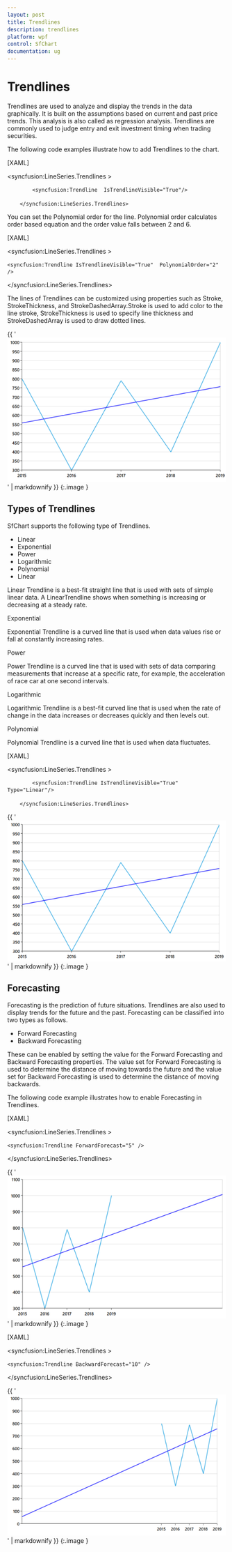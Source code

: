 ```yaml
---
layout: post
title: Trendlines
description: trendlines
platform: wpf
control: SfChart
documentation: ug
---
```


# Trendlines

Trendlines are used to analyze and display the trends in the data graphically. It is built on the assumptions based on current and past price trends. This analysis is also called as regression analysis. Trendlines are commonly used to judge entry and exit investment timing when trading securities. 

The following code examples illustrate how to add Trendlines to the chart.

[XAML]



<syncfusion:LineSeries.Trendlines >

            <syncfusion:Trendline  IsTrendlineVisible="True"/>

        </syncfusion:LineSeries.Trendlines>



You can set the Polynomial order for the line. Polynomial order calculates order based equation and the order value falls between 2 and 6.

[XAML]



<syncfusion:LineSeries.Trendlines >

    <syncfusion:Trendline IsTrendlineVisible="True"  PolynomialOrder="2" />

</syncfusion:LineSeries.Trendlines>

The lines of Trendlines can be customized using properties such as Stroke, StrokeThickness, and StrokeDashedArray.Stroke is used to add color to the line stroke, StrokeThickness is used to specify line thickness and StrokeDashedArray is used to draw dotted lines.

{{ '![C:/Users/rachel/Desktop/wpf/sshot-85.png](Trendlines_images/Trendlines_img1.png)' | markdownify }}
{:.image }


## Types of Trendlines

SfChart supports the following type of Trendlines.

* Linear
* Exponential
* Power
* Logarithmic
* Polynomial 
* Linear



Linear Trendline is a best-fit straight line that is used with sets of simple linear data. A LinearTrendline shows when something is increasing or decreasing at a steady rate. 

Exponential

Exponential Trendline is a curved line that is used when data values rise or fall at constantly increasing rates.

Power

Power Trendline is a curved line that is used with sets of data comparing measurements that increase at a specific rate, for example, the acceleration of race car at one second intervals.

Logarithmic

Logarithmic Trendline is a best-fit curved line that is used when the rate of change in the data increases or decreases quickly and then levels out.

Polynomial

Polynomial Trendline is a curved line that is used when data fluctuates.

[XAML]



<syncfusion:LineSeries.Trendlines >

            <syncfusion:Trendline IsTrendlineVisible="True" Type="Linear"/>

        </syncfusion:LineSeries.Trendlines>





{{ '![C:/Users/rachel/Desktop/wpf/sshot-86.png](Trendlines_images/Trendlines_img2.png)' | markdownify }}
{:.image }


## Forecasting

Forecasting is the prediction of future situations. Trendlines are also used to display trends for the future and the past. Forecasting can be classified into two types as follows.

* Forward Forecasting
* Backward Forecasting

These can be enabled by setting the value for the Forward Forecasting and Backward Forecasting properties. The value set for Forward Forecasting is used to determine the distance of moving towards the future and the value set for Backward Forecasting is used to determine the distance of moving backwards.

The following code example illustrates how to enable Forecasting in Trendlines.

[XAML]



<syncfusion:LineSeries.Trendlines >

    <syncfusion:Trendline ForwardForecast="5" />

</syncfusion:LineSeries.Trendlines>





{{ '![C:/Users/rachel/Desktop/wpf/sshot-87.png](Trendlines_images/Trendlines_img3.png)' | markdownify }}
{:.image }


[XAML]



<syncfusion:LineSeries.Trendlines >

    <syncfusion:Trendline BackwardForecast="10" />

</syncfusion:LineSeries.Trendlines>



{{ '![C:/Users/rachel/Desktop/wpf/sshot-88.png](Trendlines_images/Trendlines_img4.png)' | markdownify }}
{:.image }


